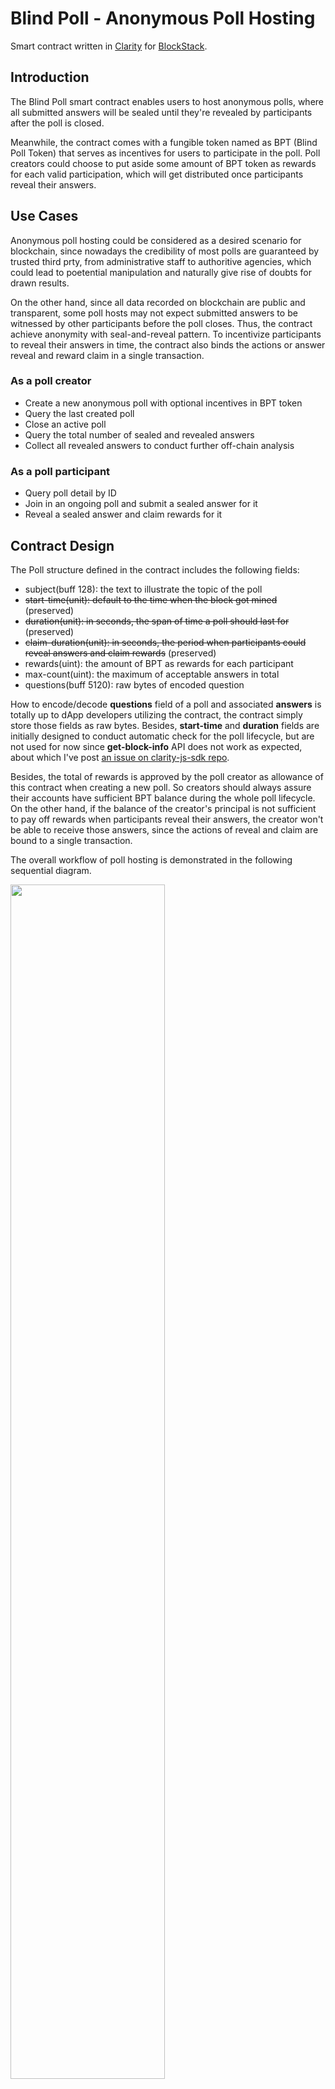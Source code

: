 # Blind Poll - Anonymous Poll Hosting

Smart contract written in [Clarity](https://docs.blockstack.org/core/smart/clarityref) for [BlockStack](https://docs.blockstack.org).

## Introduction

The Blind Poll smart contract enables users to host anonymous polls, where all submitted answers will be sealed until they're revealed by participants after the poll is closed.

Meanwhile, the contract comes with a fungible token named as BPT (Blind Poll Token) that serves as incentives for users to participate in the poll. Poll creators could choose to put aside some amount of BPT token as rewards for each valid participation, which will get distributed once participants reveal their answers.

## Use Cases

Anonymous poll hosting could be considered as a desired scenario for blockchain, since nowadays the credibility of most polls are guaranteed by trusted third prty, from administrative staff to authoritive agencies, which could lead to poetential manipulation and naturally give rise of doubts for drawn results.

On the other hand, since all data recorded on blockchain are public and transparent, some poll hosts may not expect submitted answers to be witnessed by other participants before the poll closes. Thus, the contract achieve anonymity with seal-and-reveal pattern. To incentivize participants to reveal their answers in time, the contract also binds the actions or answer reveal and reward claim in a single transaction.

### As a poll creator

- Create a new anonymous poll with optional incentives in BPT token
- Query the last created poll
- Close an active poll
- Query the total number of sealed and revealed answers
- Collect all revealed answers to conduct further off-chain analysis

### As a poll participant

- Query poll detail by ID
- Join in an ongoing poll and submit a sealed answer for it
- Reveal a sealed answer and claim rewards for it

## Contract Design

The Poll structure defined in the contract includes the following fields:

- subject(buff 128): the text to illustrate the topic of the poll
- ~~start-time(unit): default to the time when the block got mined~~ (preserved)
- ~~duration(unit): in seconds, the span of time a poll should last for~~ (preserved)
- ~~claim-duration(unit): in seconds, the period when participants could reveal answers and claim rewards~~ (preserved)
- rewards(uint): the amount of BPT as rewards for each participant
- max-count(uint): the maximum of acceptable answers in total
- questions(buff 5120): raw bytes of encoded question

How to encode/decode **questions** field of a poll and associated **answers** is totally up to dApp developers utilizing the contract, the contract simply store those fields as raw bytes. Besides, **start-time** and **duration** fields are initially designed to conduct automatic check for the poll lifecycle, but are not used for now since **get-block-info** API does not work as expected, about which I've post [an issue on clarity-js-sdk repo](https://github.com/blockstack/clarity-js-sdk/issues/78).

Besides, the total of rewards is approved by the poll creator as allowance of this contract when creating a new poll. So creators should always assure their accounts have sufficient BPT balance during the whole poll lifecycle. On the other hand, if the balance of the creator's principal is not sufficient to pay off rewards when participants reveal their answers, the creator won't be able to receive those answers, since the actions of reveal and claim are bound to a single transaction.

The overall workflow of poll hosting is demonstrated in the following sequential diagram.

<img width="70%" src="http://qay561y0o.bkt.clouddn.com/sd.svg" />

## Error Codes

| Code  | Thrown When                                                                                                           |
| ----- | --------------------------------------------------------------------------------------------------------------------- |
| -1001 | a principal tries to create a new poll before the previous one closes                                                 |
| -1002 | a principal tries to submit more than one answers for the same poll, or received submissions have reached the maximum |
| -1003 | a principal tries to reveal answers sealed by other users or with incorrect hash                                      |
| -1004 | a principal tries to reveal and claim for the same poll more than once                                                |

## Limitations

- One principal could only host one active poll at the same time, considering limited supports for List in Clarity right now.
- DApp developers should define its own encoding/decoding methods for **questions** and associated **answers,** while the contract just store these two fields as raw bytes.

## Contract APIs

### create-poll-with-guard

Allow legimate users to create and host a new poll with optional rewards in BPT token.

```lisp
(subject (buff 128)) ;; the text to illustrate the topic of the poll
(rewards uint) ;; the amount of BPT as rewards for each participant
(max-count uint) ;; the maximum of acceptable answers in total
(questions (buff 5120)) ;; raw bytes of encoded question in user-defined format
```

### close-poll

Allow poll creators to close the specified poll.

```lisp
(pid uint) ;; ID of the poll intended to be closed
```

### submit-answer-sealed

Allow poll participants to seal and sumit answers for a poll.

```lisp
(pid uint) ;; ID of the target poll
(answer-sealed (buff 32)) ;; keccak-256 hashed answer
```

### reveal-answer

Allow poll participants to reveal answer sealed previously, and claim preset rewards.

```lisp
(pid uint) ;; ID of the target poll
(sealed (buff 32)) ;; sealed answer submitted previously
(answer (buff 512)) ;; original answer that matches the sealed one
```

### query-answer-count-sealed

Allow poll creators to query the total of sealed answers.

```lisp
(pid uint) ;; ID of the target poll
```

### query-answer-count-revealed

Allow poll creators to query the total of revealed answers.

```lisp
(pid uint) ;; ID of the target poll
```

### query-answer-by-index

Allow poll creators to collect revealed answers.

```lisp
(pid uint) ;; ID of the target poll
(i uint) ;; index of answer, upper-bounded by the total of revealed answers
```

## Tests

There're two unit test suites included in the test script, one for normal poll hosting workflow, the other for exceptional cases.

<img width="70%" src="http://qay561y0o.bkt.clouddn.com/test-result.png" />

## Examples

Comprehensive tests with encapsulated clients have been included in the test script, to which you could refer.
